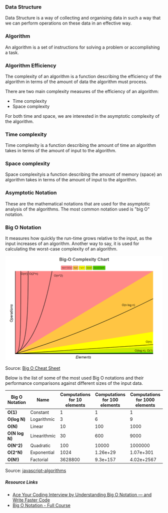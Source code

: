 ### Data Structure

Data Structure is a way of collecting and organising data in such a way that we can perform operations on these data in an effective way.

### Algorithm

An algorithm is a set of instructions for solving a problem or accomplishing a task.

### Algorithm Efficiency

The complexity of an algorithm is a function describing the efficiency of the algorithm in terms of the amount of data the algorithm must process.

There are two main complexity measures of the efficiency of an algorithm:

- Time complexity
- Space complexity

For both time and space, we are interested in the asymptotic complexity of the algorithm.

### Time complexity 

Time complexity is a function describing the amount of time an algorithm takes in terms of the amount of input to the algorithm.

### Space complexity 

Space complexityis a function describing the amount of memory (space) an algorithm takes in terms of the amount of input to the algorithm.

### Asymptotic Notation

These are the mathematical notations that are used for the asymptotic analysis of the algorithms. The most common notation used is "big O" notation.

### Big O Notation

It measures how quickly the run-time grows relative to the input, as the input increases of an algorithm. Another way to say, it is used for calculating the worst-case complexity of an algorithm.

![Big O Complexity Chart](./assets/big-o-chart.png)

Source: [Big O Cheat Sheet](http://bigocheatsheet.com/)

Below is the list of some of the most used Big O notations and their performance comparisons against different sizes of the input data.

| Big O Notation | Name           | Computations for 10 elements | Computations for 100 elements | Computations for 1000 elements  |
| -------------- | -------------- | ---------------------------- | ----------------------------- | ------------------------------- |
| **O(1)**       | Constant       | 1                            | 1                             | 1                               |
| **O(log N)**   | Logarithmic    | 3                            | 6                             | 9                               |
| **O(N)**       | Linear         | 10                           | 100                           | 1000                            |
| **O(N log N)** | Linearithmic   | 30                           | 600                           | 9000                            |
| **O(N^2)**     | Quadratic      | 100                          | 10000                         | 1000000                         |
| **O(2^N)**     | Exponential    | 1024                         | 1.26e+29                      | 1.07e+301                       |
| **O(N!)**      | Factorial      | 3628800                      | 9.3e+157                      | 4.02e+2567                      |

Source: [javascript-algorithms](https://github.com/trekhleb/javascript-algorithms#big-o-notation)

##### Resource Links

- [Ace Your Coding Interview by Understanding Big O Notation — and Write Faster Code](https://medium.com/@bretcameron/ace-your-coding-interview-by-understanding-big-o-notation-and-write-faster-code-6b60bd498040)
- [Big O Notation - Full Course](https://www.youtube.com/watch?v=Mo4vesaut8g)